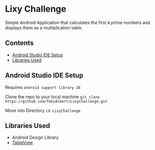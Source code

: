 # Lixy Challenge
Simple Android Application that calculates the first `N` prime numbers and displays them as a
multiplication table.

## Contents
- [Android Studio IDE Setup](#android-studio-ide-setup)
- [Libraries Used](#libraries-used)

## Android Studio IDE Setup

Requires `android support library 28`

Clone the repo to your local machine
`git clone https://github.com/TobiAlbert/LixyChallenge.git`


Move into Directory
`cd LixyChallenge`

## Libraries Used
- Android Design Library
- [TableView](https://github.com/evrencoskun/TableView)

